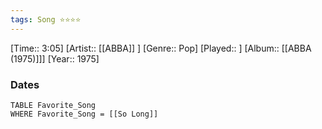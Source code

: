 ```yaml
---
tags: Song ⭐⭐⭐⭐ 
---
```

[Time:: 3:05]
[Artist:: [[ABBA]] ]
[Genre:: Pop]
[Played:: ]
[Album:: [[ABBA (1975)]]]
[Year:: 1975]
### Dates
````dataview
TABLE Favorite_Song
WHERE Favorite_Song = [[So Long]]
````
